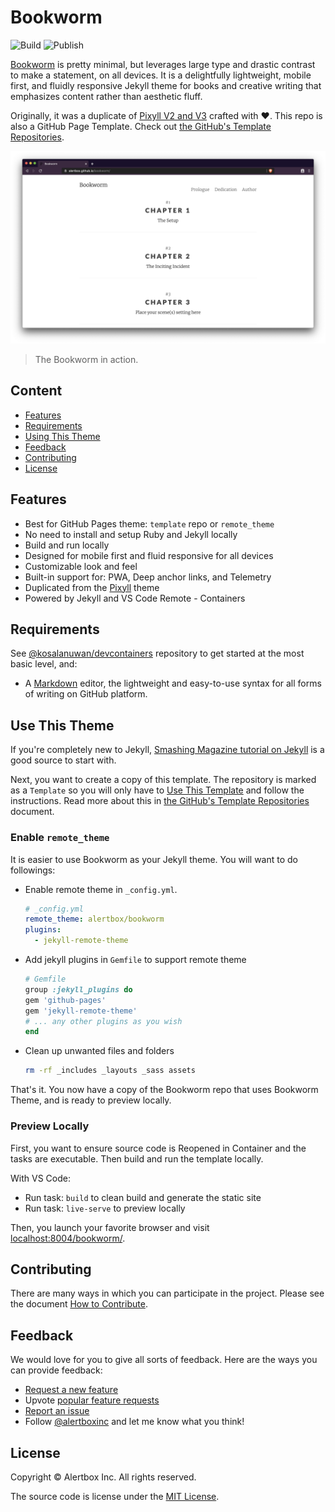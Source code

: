 # Bookworm
![Build](https://github.com/alertbox/bookworm/workflows/Build/badge.svg)
![Publish](https://github.com/alertbox/bookworm/workflows/Publish/badge.svg)

[Bookworm](https://alertbox.github.io/bookworm) is pretty minimal, but leverages large type and drastic contrast to make a statement, on all devices. It is a delightfully lightweight, mobile first, and fluidly responsive Jekyll theme for books and creative writing that emphasizes content rather than aesthetic fluff.

Originally, it was a duplicate of [Pixyll V2 and V3](https://github.com/johno/pixyll) crafted with :heart:. This repo is also a GitHub Page Template. Check out [the GitHub's Template Repositories](https://help.github.com/en/github/creating-cloning-and-archiving-repositories/creating-a-repository-from-a-template).

![Screenshot](screenshot.png)

> The Bookworm in action.

## Content
- [Features](#features)
- [Requirements](#requirements)
- [Using This Theme](#using-this-theme)
- [Feedback](#feedback)
- [Contributing](#contributing)
- [License](#license)

## Features
- Best for GitHub Pages theme: `template` repo or `remote_theme`
- No need to install and setup Ruby and Jekyll locally
- Build and run locally
- Designed for mobile first and fluid responsive for all devices
- Customizable look and feel
- Built-in support for: PWA, Deep anchor links, and Telemetry
- Duplicated from the [Pixyll](https://pixyll.com) theme
- Powered by Jekyll and VS Code Remote - Containers

## Requirements
See [@kosalanuwan/devcontainers](https://github.com/kosalanuwan/devcontainers) repository to get started at the most basic level, and:

- A [Markdown](https://guides.github.com/features/mastering-markdown/) editor, the lightweight and easy-to-use syntax for all forms of writing on GitHub platform.

## Use This Theme
If you're completely new to Jekyll, [Smashing Magazine tutorial on Jekyll](http://www.smashingmagazine.com/2014/08/01/build-blog-jekyll-github-pages/) is a good source to start with.

Next, you want to create a copy of this template. The repository is marked as a `Template` so you will only have to [Use This Template](https://github.com/alertbox/bookworm/generate/) and follow the instructions. Read more about this in [the GitHub's Template Repositories](https://help.github.com/en/github/creating-cloning-and-archiving-repositories/creating-a-repository-from-a-template) document.

### Enable `remote_theme`
It is easier to use Bookworm as your Jekyll theme. You will want to do followings:

- Enable remote theme in `_config.yml`.
  ```yml
  # _config.yml
  remote_theme: alertbox/bookworm
  plugins:
    - jekyll-remote-theme
  ```
- Add jekyll plugins in `Gemfile` to support remote theme
  ```ruby
  # Gemfile
  group :jekyll_plugins do
  gem 'github-pages'
  gem 'jekyll-remote-theme'
  # ... any other plugins as you wish
  end
  ```
- Clean up unwanted files and folders
  ```bash
  rm -rf _includes _layouts _sass assets
  ```

That's it. You now have a copy of the Bookworm repo that uses Bookworm Theme, and is ready to preview locally.

### Preview Locally
First, you want to ensure source code is Reopened in Container and the tasks are executable. Then build and run the template locally.

With VS Code:
- Run task: `build` to clean build and generate the static site
- Run task: `live-serve` to preview locally

Then, you launch your favorite browser and visit [localhost:8004/bookworm/](http://localhost:8004/bookworm/).

## Contributing
There are many ways in which you can participate in the project. Please see the document [How to Contribute](CONTRIBUTING.md).

## Feedback
We would love for you to give all sorts of feedback. Here are the ways you can provide feedback:

- [Request a new feature](https://github.com/alertbox/bookworm/issues/new?assignees=&labels=&template=feature_request.md&title=)
- Upvote [popular feature requests](https://github.com/alertbox/bookworm/issues)
- [Report an issue](https://github.com/alertbox/bookworm/issues/new?assignees=&labels=&template=bug_report.md&title=)
- Follow [@alertboxinc](https://twitter.com/alertboxinc) and let me know what you think!

## License
Copyright :copyright: Alertbox Inc. All rights reserved.

The source code is license under the [MIT License](LICENSE).
